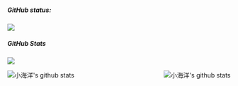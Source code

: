 <!--  -->

##### GitHub status:

![](https://github-readme-activity-graph.vercel.app/graph?username=MiniOcean404&theme=github&height=320)

##### GitHub Stats

![](https://activity-graph.herokuapp.com/graph?username=wangrongding&theme=github)

<div align="center">
    <a href="https://github.com/MiniOcean404">
        <img align="left" src="https://github-readme-stats.vercel.app/api?username=MiniOcean404&show_icons=truee&include_all_commits=true&theme=onedark&hide=prs" alt="小海洋's github stats"/>
    </a>
    <a href="https://github.com/MiniOcean404">
        <img align="right" src="https://github-readme-stats.vercel.app/api/top-langs/?username=MiniOcean404&layout=compact&show_icons=truee&include_all_commits=true&theme=onedark&card_width=230" alt="小海洋's github stats"/>
    </a>
</div>

<!-- | ![](https://github-readme-stats.vercel.app/api?username=wangrongding&show_icons=truee&include_all_commits=true&theme=onedark&hide=prs) | ![](https://github-readme-stats.vercel.app/api/top-langs/?username=wangrongding&layout=compact&show_icons=truee&include_all_commits=true&theme=onedark&card_width=230) |
| ---- | ---- | -->

